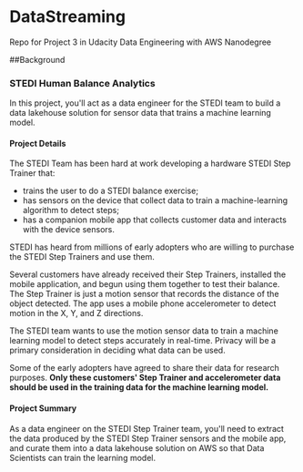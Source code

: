 # DataStreaming
Repo for Project 3 in Udacity Data Engineering with AWS Nanodegree

##Background

### STEDI Human Balance Analytics

In this project, you'll act as a data engineer for the STEDI team to build a data lakehouse solution for sensor data that trains a machine learning model.

#### Project Details

The STEDI Team has been hard at work developing a hardware STEDI Step Trainer that:

- trains the user to do a STEDI balance exercise;
- has sensors on the device that collect data to train a machine-learning algorithm to detect steps;
- has a companion mobile app that collects customer data and interacts with the device sensors.

STEDI has heard from millions of early adopters who are willing to purchase the STEDI Step Trainers and use them.

Several customers have already received their Step Trainers, installed the mobile application, and begun using them together to test their balance. The Step Trainer is just a motion sensor that records the distance of the object detected. The app uses a mobile phone accelerometer to detect motion in the X, Y, and Z directions.

The STEDI team wants to use the motion sensor data to train a machine learning model to detect steps accurately in real-time. Privacy will be a primary consideration in deciding what data can be used.

Some of the early adopters have agreed to share their data for research purposes. **Only these customers' Step Trainer and accelerometer data should be used in the training data for the machine learning model.**

#### Project Summary
As a data engineer on the STEDI Step Trainer team, you'll need to extract the data produced by the STEDI Step Trainer sensors and the mobile app, and curate them into a data lakehouse solution on AWS so that Data Scientists can train the learning model.